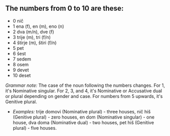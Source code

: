 ## The numbers from 0 to 10 are these:

*   0 nič
*   1 ena (f), en (m), eno (n)
*   2 dva (m/n), dve (f)
*   3 trije (m), tri (f/n)
*   4 štirje (m), štiri (f/n)
*   5 pet
*   6 šest
*   7 sedem
*   8 osem
*   9 devet
*   10 deset

_Grammar note:_ The case of the noun following the numbers changes. For 1, it's Nominative singular. For 2, 3, and 4, it's Nominative or Accusative dual or plural depending on gender and case. For numbers from 5 upwards, it's Genitive plural.

*   _Examples:_ trije domovi (Nominative plural) - three houses, nič hiš (Genitive plural) - zero houses, en dom (Nominative singular) - one house, dva doma (Nominative dual) - two houses, pet hiš (Genitive plural) - five houses.